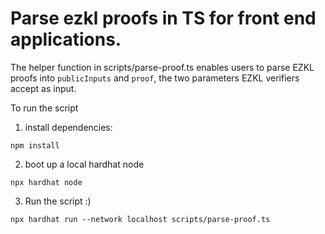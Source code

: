 # Parse ezkl proofs in TS for front end applications.

The helper function in scripts/parse-proof.ts enables users to parse EZKL proofs into `publicInputs` and `proof`, the two
parameters EZKL verifiers accept as input.

To run the script 

1) install dependencies:

```shell
npm install
```

2) boot up a local hardhat node

```shell
npx hardhat node
```

3) Run the script :) 

```shell
npx hardhat run --network localhost scripts/parse-proof.ts
```
